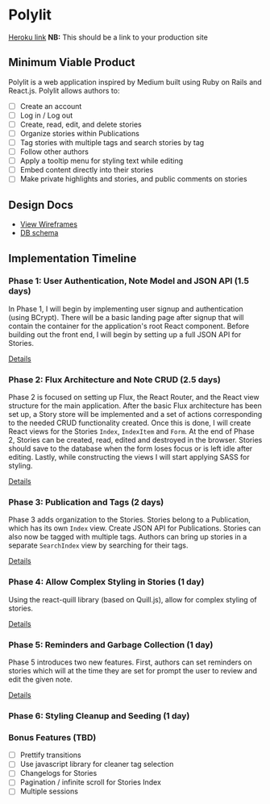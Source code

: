# Polylit

[Heroku link][heroku] **NB:** This should be a link to your production site

[heroku]: http://www.herokuapp.com

## Minimum Viable Product

Polylit is a web application inspired by Medium built using Ruby on Rails
and React.js. Polylit allows authors to:

- [ ] Create an account
- [ ] Log in / Log out
- [ ] Create, read, edit, and delete stories
- [ ] Organize stories within Publications
- [ ] Tag stories with multiple tags and search stories by tag
- [ ] Follow other authors
- [ ] Apply a tooltip menu for styling text while editing
- [ ] Embed content directly into their stories
- [ ] Make private highlights and stories, and public comments on stories

## Design Docs
* [View Wireframes][view]
* [DB schema][schema]

[view]: ./docs/views.md
[schema]: ./docs/schema.md

## Implementation Timeline

### Phase 1: User Authentication, Note Model and JSON API (1.5 days)

In Phase 1, I will begin by implementing user signup and authentication (using
BCrypt). There will be a basic landing page after signup that will contain the
container for the application's root React component. Before building out the
front end, I will begin by setting up a full JSON API for Stories.

[Details][phase-one]

### Phase 2: Flux Architecture and Note CRUD (2.5 days)

Phase 2 is focused on setting up Flux, the React Router, and the React view
structure for the main application. After the basic Flux architecture has been
set up, a Story store will be implemented and a set of actions corresponding to
the needed CRUD functionality created. Once this is done, I will create React
views for the Stories `Index`, `IndexItem` and `Form`. At the end of Phase 2,
Stories can be created, read, edited and destroyed in the browser. Stories should
save to the database when the form loses focus or is left idle after editing.
Lastly, while constructing the views I will start applying SASS for
styling.

[Details][phase-two]

### Phase 3: Publication and Tags (2 days)

Phase 3 adds organization to the Stories. Stories belong to a Publication, which has
its own `Index` view. Create JSON API for Publications. Stories can also now be
tagged with multiple tags. Authors can bring up stories in a separate `SearchIndex`
view by searching for their tags.

[Details][phase-three]

### Phase 4: Allow Complex Styling in Stories (1 day)

Using the react-quill library (based on Quill.js), allow for complex styling of
stories.

[Details][phase-four]

### Phase 5: Reminders and Garbage Collection (1 day)

Phase 5 introduces two new features. First, authors can set reminders on stories
which will at the time they are set for prompt the user to review and edit the
given note.

[Details][phase-five]

### Phase 6: Styling Cleanup and Seeding (1 day)


### Bonus Features (TBD)
- [ ] Prettify transitions
- [ ] Use javascript library for cleaner tag selection
- [ ] Changelogs for Stories
- [ ] Pagination / infinite scroll for Stories Index
- [ ] Multiple sessions

[phase-one]: ./docs/phases/phase1.md
[phase-two]: ./docs/phases/phase2.md
[phase-three]: ./docs/phases/phase3.md
[phase-four]: ./docs/phases/phase4.md
[phase-five]: ./docs/phases/phase5.md
